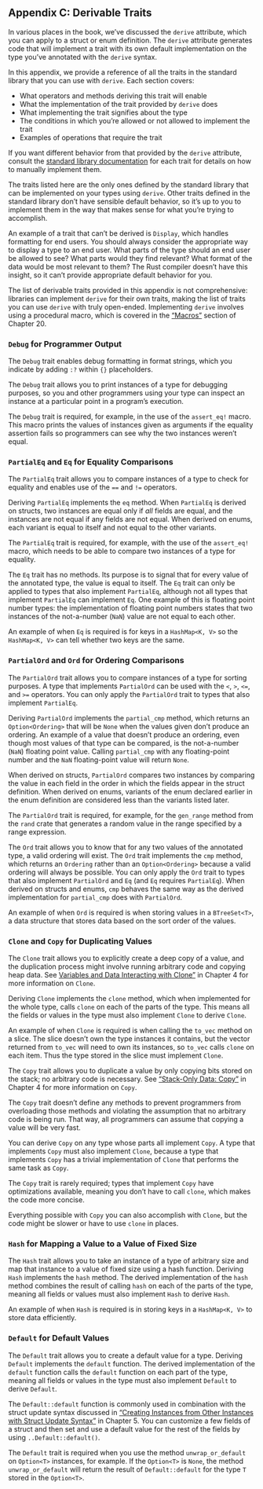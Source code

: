 ## Appendix C: Derivable Traits

In various places in the book, we’ve discussed the `derive` attribute, which
you can apply to a struct or enum definition. The `derive` attribute generates
code that will implement a trait with its own default implementation on the
type you’ve annotated with the `derive` syntax.

In this appendix, we provide a reference of all the traits in the standard
library that you can use with `derive`. Each section covers:

- What operators and methods deriving this trait will enable
- What the implementation of the trait provided by `derive` does
- What implementing the trait signifies about the type
- The conditions in which you’re allowed or not allowed to implement the trait
- Examples of operations that require the trait

If you want different behavior from that provided by the `derive` attribute,
consult the [standard library documentation](../std/index.html)<!-- ignore -->
for each trait for details on how to manually implement them.

The traits listed here are the only ones defined by the standard library that
can be implemented on your types using `derive`. Other traits defined in the
standard library don’t have sensible default behavior, so it’s up to you to
implement them in the way that makes sense for what you’re trying to accomplish.

An example of a trait that can’t be derived is `Display`, which handles
formatting for end users. You should always consider the appropriate way to
display a type to an end user. What parts of the type should an end user be
allowed to see? What parts would they find relevant? What format of the data
would be most relevant to them? The Rust compiler doesn’t have this insight, so
it can’t provide appropriate default behavior for you.

The list of derivable traits provided in this appendix is not comprehensive:
libraries can implement `derive` for their own traits, making the list of
traits you can use `derive` with truly open-ended. Implementing `derive`
involves using a procedural macro, which is covered in the
[“Macros”][macros]<!-- ignore --> section of Chapter 20.

### `Debug` for Programmer Output

The `Debug` trait enables debug formatting in format strings, which you
indicate by adding `:?` within `{}` placeholders.

The `Debug` trait allows you to print instances of a type for debugging
purposes, so you and other programmers using your type can inspect an instance
at a particular point in a program’s execution.

The `Debug` trait is required, for example, in the use of the `assert_eq!`
macro. This macro prints the values of instances given as arguments if the
equality assertion fails so programmers can see why the two instances weren’t
equal.

### `PartialEq` and `Eq` for Equality Comparisons

The `PartialEq` trait allows you to compare instances of a type to check for
equality and enables use of the `==` and `!=` operators.

Deriving `PartialEq` implements the `eq` method. When `PartialEq` is derived on
structs, two instances are equal only if _all_ fields are equal, and the
instances are not equal if any fields are not equal. When derived on enums,
each variant is equal to itself and not equal to the other variants.

The `PartialEq` trait is required, for example, with the use of the
`assert_eq!` macro, which needs to be able to compare two instances of a type
for equality.

The `Eq` trait has no methods. Its purpose is to signal that for every value of
the annotated type, the value is equal to itself. The `Eq` trait can only be
applied to types that also implement `PartialEq`, although not all types that
implement `PartialEq` can implement `Eq`. One example of this is floating point
number types: the implementation of floating point numbers states that two
instances of the not-a-number (`NaN`) value are not equal to each other.

An example of when `Eq` is required is for keys in a `HashMap<K, V>` so the
`HashMap<K, V>` can tell whether two keys are the same.

### `PartialOrd` and `Ord` for Ordering Comparisons

The `PartialOrd` trait allows you to compare instances of a type for sorting
purposes. A type that implements `PartialOrd` can be used with the `<`, `>`,
`<=`, and `>=` operators. You can only apply the `PartialOrd` trait to types
that also implement `PartialEq`.

Deriving `PartialOrd` implements the `partial_cmp` method, which returns an
`Option<Ordering>` that will be `None` when the values given don’t produce an
ordering. An example of a value that doesn’t produce an ordering, even though
most values of that type can be compared, is the not-a-number (`NaN`) floating
point value. Calling `partial_cmp` with any floating-point number and the `NaN`
floating-point value will return `None`.

When derived on structs, `PartialOrd` compares two instances by comparing the
value in each field in the order in which the fields appear in the struct
definition. When derived on enums, variants of the enum declared earlier in the
enum definition are considered less than the variants listed later.

The `PartialOrd` trait is required, for example, for the `gen_range` method
from the `rand` crate that generates a random value in the range specified by a
range expression.

The `Ord` trait allows you to know that for any two values of the annotated
type, a valid ordering will exist. The `Ord` trait implements the `cmp` method,
which returns an `Ordering` rather than an `Option<Ordering>` because a valid
ordering will always be possible. You can only apply the `Ord` trait to types
that also implement `PartialOrd` and `Eq` (and `Eq` requires `PartialEq`). When
derived on structs and enums, `cmp` behaves the same way as the derived
implementation for `partial_cmp` does with `PartialOrd`.

An example of when `Ord` is required is when storing values in a `BTreeSet<T>`,
a data structure that stores data based on the sort order of the values.

### `Clone` and `Copy` for Duplicating Values

The `Clone` trait allows you to explicitly create a deep copy of a value, and
the duplication process might involve running arbitrary code and copying heap
data. See [Variables and Data Interacting with
Clone”][variables-and-data-interacting-with-clone]<!-- ignore --> in Chapter 4
for more information on `Clone`.

Deriving `Clone` implements the `clone` method, which when implemented for the
whole type, calls `clone` on each of the parts of the type. This means all the
fields or values in the type must also implement `Clone` to derive `Clone`.

An example of when `Clone` is required is when calling the `to_vec` method on a
slice. The slice doesn’t own the type instances it contains, but the vector
returned from `to_vec` will need to own its instances, so `to_vec` calls
`clone` on each item. Thus the type stored in the slice must implement `Clone`.

The `Copy` trait allows you to duplicate a value by only copying bits stored on
the stack; no arbitrary code is necessary. See [“Stack-Only Data:
Copy”][stack-only-data-copy]<!-- ignore --> in Chapter 4 for more information on
`Copy`.

The `Copy` trait doesn’t define any methods to prevent programmers from
overloading those methods and violating the assumption that no arbitrary code
is being run. That way, all programmers can assume that copying a value will be
very fast.

You can derive `Copy` on any type whose parts all implement `Copy`. A type that
implements `Copy` must also implement `Clone`, because a type that implements
`Copy` has a trivial implementation of `Clone` that performs the same task as
`Copy`.

The `Copy` trait is rarely required; types that implement `Copy` have
optimizations available, meaning you don’t have to call `clone`, which makes
the code more concise.

Everything possible with `Copy` you can also accomplish with `Clone`, but the
code might be slower or have to use `clone` in places.

### `Hash` for Mapping a Value to a Value of Fixed Size

The `Hash` trait allows you to take an instance of a type of arbitrary size and
map that instance to a value of fixed size using a hash function. Deriving
`Hash` implements the `hash` method. The derived implementation of the `hash`
method combines the result of calling `hash` on each of the parts of the type,
meaning all fields or values must also implement `Hash` to derive `Hash`.

An example of when `Hash` is required is in storing keys in a `HashMap<K, V>`
to store data efficiently.

### `Default` for Default Values

The `Default` trait allows you to create a default value for a type. Deriving
`Default` implements the `default` function. The derived implementation of the
`default` function calls the `default` function on each part of the type,
meaning all fields or values in the type must also implement `Default` to
derive `Default`.

The `Default::default` function is commonly used in combination with the struct
update syntax discussed in [“Creating Instances from Other Instances with Struct
Update
Syntax”][creating-instances-from-other-instances-with-struct-update-syntax]<!--
ignore --> in Chapter 5. You can customize a few fields of a struct and then set
and use a default value for the rest of the fields by using
`..Default::default()`.

The `Default` trait is required when you use the method `unwrap_or_default` on
`Option<T>` instances, for example. If the `Option<T>` is `None`, the method
`unwrap_or_default` will return the result of `Default::default` for the type
`T` stored in the `Option<T>`.

[creating-instances-from-other-instances-with-struct-update-syntax]: ch05-01-defining-structs.html#creating-instances-from-other-instances-with-struct-update-syntax
[stack-only-data-copy]: ch04-01-what-is-ownership.html#duplicazione-di-dati-sullo-stack
[variables-and-data-interacting-with-clone]: ch04-01-what-is-ownership.html#interazione-tra-variabili-e-dati-con-clone
[macros]: ch20-05-macros.html#macros
